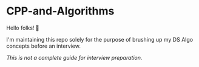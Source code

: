 # CPP-and-Algorithms
Hello folks! 👋

I'm maintaining this repo solely for the purpose of brushing up my DS Algo concepts before an interview. 

_This is not a complete guide for interview preparation._